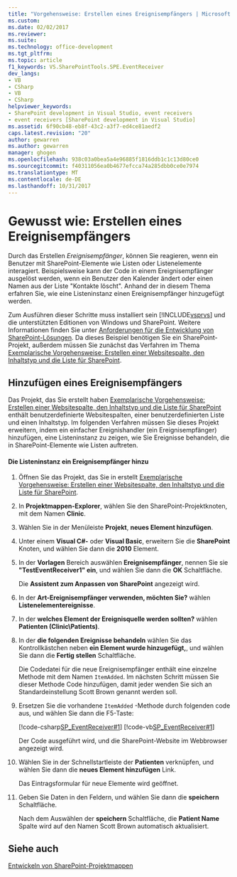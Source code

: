 ```yaml
---
title: "Vorgehensweise: Erstellen eines Ereignisempfängers | Microsoft Docs"
ms.custom: 
ms.date: 02/02/2017
ms.reviewer: 
ms.suite: 
ms.technology: office-development
ms.tgt_pltfrm: 
ms.topic: article
f1_keywords: VS.SharePointTools.SPE.EventReceiver
dev_langs:
- VB
- CSharp
- VB
- CSharp
helpviewer_keywords:
- SharePoint development in Visual Studio, event receivers
- event receivers [SharePoint development in Visual Studio]
ms.assetid: 6f90cb48-eb8f-43c2-a3f7-ed4ce81aedf2
caps.latest.revision: "20"
author: gewarren
ms.author: gewarren
manager: ghogen
ms.openlocfilehash: 938c03a0bea5a4e96885f1816ddb1c1c13d80ce0
ms.sourcegitcommit: f40311056ea0b4677efcca74a285dbb0ce0e7974
ms.translationtype: MT
ms.contentlocale: de-DE
ms.lasthandoff: 10/31/2017
---
```

# <a name="how-to-create-an-event-receiver"></a>Gewusst wie: Erstellen eines Ereignisempfängers
  Durch das Erstellen *Ereignisempfänger*, können Sie reagieren, wenn ein Benutzer mit SharePoint-Elemente wie Listen oder Listenelemente interagiert. Beispielsweise kann der Code in einem Ereignisempfänger ausgelöst werden, wenn ein Benutzer den Kalender ändert oder einen Namen aus der Liste "Kontakte löscht". Anhand der in diesem Thema erfahren Sie, wie eine Listeninstanz einen Ereignisempfänger hinzugefügt werden.  
  
 Zum Ausführen dieser Schritte muss installiert sein [!INCLUDE[vsprvs](../sharepoint/includes/vsprvs-md.md)] und die unterstützten Editionen von Windows und SharePoint. Weitere Informationen finden Sie unter [Anforderungen für die Entwicklung von SharePoint-Lösungen](../sharepoint/requirements-for-developing-sharepoint-solutions.md). Da dieses Beispiel benötigen Sie ein SharePoint-Projekt, außerdem müssen Sie zunächst das Verfahren im Thema [Exemplarische Vorgehensweise: Erstellen einer Websitespalte, den Inhaltstyp und die Liste für SharePoint](../sharepoint/walkthrough-create-a-site-column-content-type-and-list-for-sharepoint.md).  
  
## <a name="adding-an-event-receiver"></a>Hinzufügen eines Ereignisempfängers  
 Das Projekt, das Sie erstellt haben [Exemplarische Vorgehensweise: Erstellen einer Websitespalte, den Inhaltstyp und die Liste für SharePoint](../sharepoint/walkthrough-create-a-site-column-content-type-and-list-for-sharepoint.md) enthält benutzerdefinierte Websitespalten, einer benutzerdefinierten Liste und einen Inhaltstyp. Im folgenden Verfahren müssen Sie dieses Projekt erweitern, indem ein einfacher Ereignishandler (ein Ereignisempfänger) hinzufügen, eine Listeninstanz zu zeigen, wie Sie Ereignisse behandeln, die in SharePoint-Elemente wie Listen auftreten.  
  
#### <a name="to-add-an-event-receiver-to-the-list-instance"></a>Die Listeninstanz ein Ereignisempfänger hinzu  
  
1.  Öffnen Sie das Projekt, das Sie in erstellt [Exemplarische Vorgehensweise: Erstellen einer Websitespalte, den Inhaltstyp und die Liste für SharePoint](../sharepoint/walkthrough-create-a-site-column-content-type-and-list-for-sharepoint.md).  
  
2.  In **Projektmappen-Explorer**, wählen Sie den SharePoint-Projektknoten, mit dem Namen **Clinic**.  
  
3.  Wählen Sie in der Menüleiste **Projekt**, **neues Element hinzufügen**.  
  
4.  Unter einem **Visual C#-** oder **Visual Basic**, erweitern Sie die **SharePoint** Knoten, und wählen Sie dann die **2010** Element.  
  
5.  In der **Vorlagen** Bereich auswählen **Ereignisempfänger**, nennen Sie sie **"TestEventReceiver1" ein**, und wählen Sie dann die **OK** Schaltfläche.  
  
     Die **Assistent zum Anpassen von SharePoint** angezeigt wird.  
  
6.  In der **Art-Ereignisempfänger verwenden, möchten Sie?** wählen **Listenelementereignisse**.  
  
7.  In der **welches Element der Ereignisquelle werden sollten?** wählen **Patienten (Clinic\Patients)**.  
  
8.  In der **die folgenden Ereignisse behandeln** wählen Sie das Kontrollkästchen neben **ein Element wurde hinzugefügt,**, und wählen Sie dann die **Fertig stellen** Schaltfläche.  
  
     Die Codedatei für die neue Ereignisempfänger enthält eine einzelne Methode mit dem Namen `ItemAdded`. Im nächsten Schritt müssen Sie dieser Methode Code hinzufügen, damit jeder wenden Sie sich an Standardeinstellung Scott Brown genannt werden soll.  
  
9. Ersetzen Sie die vorhandene `ItemAdded` -Methode durch folgenden code aus, und wählen Sie dann die F5-Taste:  
  
     [!code-csharp[SP_EventReceiver#1](../sharepoint/codesnippet/CSharp/CustomField1/TestEventReceiver1/TestEventReceiver1.cs#1)]
     [!code-vb[SP_EventReceiver#1](../sharepoint/codesnippet/VisualBasic/CustomField1_VB/EventReceiver1/EventReceiver1.vb#1)]  
  
     Der Code ausgeführt wird, und die SharePoint-Website im Webbrowser angezeigt wird.  
  
10. Wählen Sie in der Schnellstartleiste der **Patienten** verknüpfen, und wählen Sie dann die **neues Element hinzufügen** Link.  
  
     Das Eintragsformular für neue Elemente wird geöffnet.  
  
11. Geben Sie Daten in den Feldern, und wählen Sie dann die **speichern** Schaltfläche.  
  
     Nach dem Auswählen der **speichern** Schaltfläche, die **Patient Name** Spalte wird auf den Namen Scott Brown automatisch aktualisiert.  
  
## <a name="see-also"></a>Siehe auch  
 [Entwickeln von SharePoint-Projektmappen](../sharepoint/developing-sharepoint-solutions.md)  
  
  
